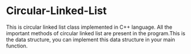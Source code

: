 # Circular-Linked-List

This is circular linked list class implemented in C++ language. All the important methods of circular linked list are present in the program.This is the data structure, you can implement this data structure in your main function.
